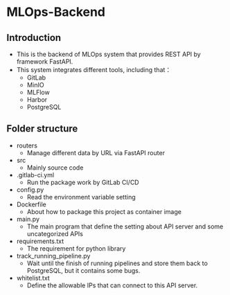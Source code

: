 # MLOps-Backend
## Introduction
- This is the backend of MLOps system that provides REST API by framework FastAPI.
- This system integrates different tools, including that：
    - GitLab
    - MinIO
    - MLFlow
    - Harbor
    - PostgreSQL
## Folder structure
- routers
    - Manage different data by URL via FastAPI router
- src
    - Mainly source code
- .gitlab-ci.yml
    - Run the package work by GitLab CI/CD
- config.py
    - Read the environment variable setting
- Dockerfile
    - About how to package this project as container image
- main.py
    - The main program that define the setting about API server and some uncategorized APIs
- requirements.txt
    - The requirement for python library
- track_running_pipeline.py
    - Wait until the finish of running pipelines and store them back to PostgreSQL, but it contains some bugs.
- whitelist.txt
    - Define the allowable IPs that can connect to this API server.